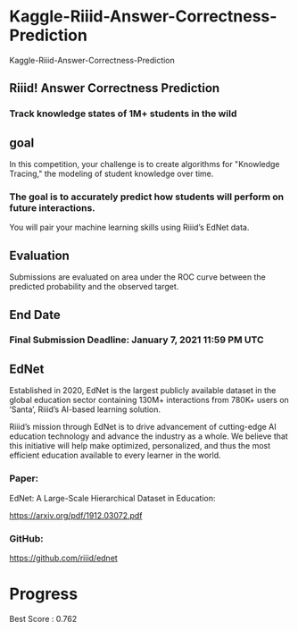 # Kaggle-Riiid-Answer-Correctness-Prediction
Kaggle-Riiid-Answer-Correctness-Prediction


## Riiid! Answer Correctness Prediction
### Track knowledge states of 1M+ students in the wild

## goal
In this competition, your challenge is to create algorithms for "Knowledge Tracing," the modeling of student knowledge over time. 

### The goal is to accurately predict how students will perform on future interactions. 

You will pair your machine learning skills using Riiid’s EdNet data.

## Evaluation
Submissions are evaluated on area under the ROC curve between the predicted probability and the observed target.

## End Date
### Final Submission Deadline: January 7, 2021 11:59 PM UTC


## EdNet

Established in 2020, EdNet is the largest publicly available dataset in the global education sector containing 130M+ interactions from 780K+ users on ‘Santa’, Riiid’s AI-based learning solution. 

Riiid’s mission through EdNet is to drive advancement of cutting-edge AI education technology and advance the industry as a whole. We believe that this initiative will help make optimized, personalized, and thus the most efficient education available to every learner in the world.


### Paper:
EdNet: A Large-Scale Hierarchical Dataset in Education: 

https://arxiv.org/pdf/1912.03072.pdf


### GitHub:
https://github.com/riiid/ednet


# Progress

Best Score : 0.762


